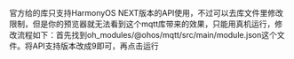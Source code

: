 官方给的库只支持HarmonyOS NEXT版本的API使用，不过可以去库文件里修改限制，但是你的预览器就无法看到这个mqtt库带来的效果，只能用真机运行，修改流程如下：首先找到oh_modules/@ohos/mqtt/src/main/module.json这个文件。将API支持版本改成9即可，再点击运行